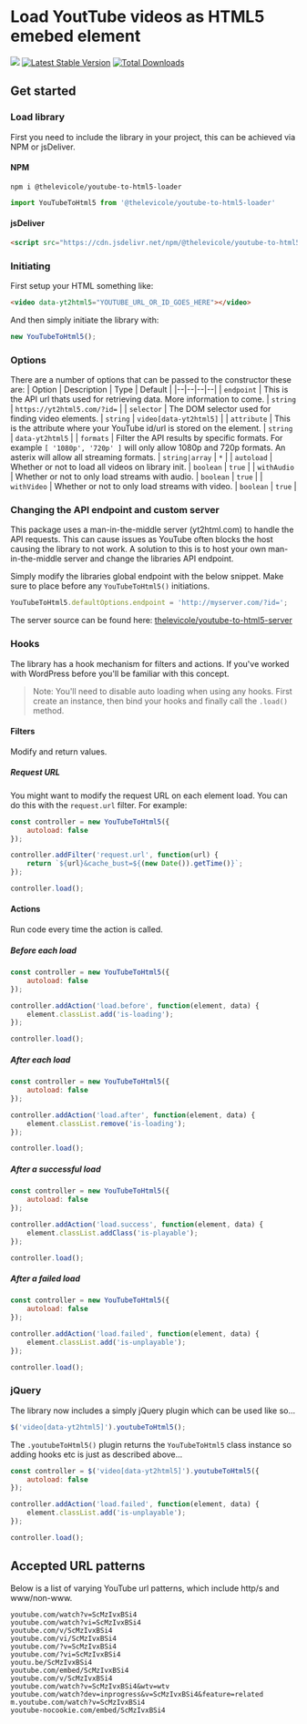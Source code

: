 
# Load YoutTube videos as HTML5 emebed element

[![](https://data.jsdelivr.com/v1/package/npm/@thelevicole/youtube-to-html5-loader/badge)](https://www.jsdelivr.com/package/npm/@thelevicole/youtube-to-html5-loader)
[![Latest Stable Version](https://img.shields.io/npm/v/@thelevicole/youtube-to-html5-loader)](https://www.npmjs.com/package/@thelevicole/youtube-to-html5-loader)
[![Total Downloads](https://img.shields.io/npm/dt/@thelevicole/youtube-to-html5-loader)](https://www.npmjs.com/package/@thelevicole/youtube-to-html5-loader)

## Get started

### Load library
First you need to include the library in your project, this can be achieved via NPM or jsDeliver.

#### NPM
```
npm i @thelevicole/youtube-to-html5-loader
```
```javascript
import YouTubeToHtml5 from '@thelevicole/youtube-to-html5-loader'
```

#### jsDeliver
```html
<script src="https://cdn.jsdelivr.net/npm/@thelevicole/youtube-to-html5-loader@5/dist/YouTubeToHtml5.js"></script>
```

### Initiating
First setup your HTML something like:
```html
<video data-yt2html5="YOUTUBE_URL_OR_ID_GOES_HERE"></video>
```
And then simply initiate the library with:
```javascript
new YouTubeToHtml5();
```

### Options
There are a number of options that can be passed to the constructor these are:
| Option | Description | Type | Default |
|--|--|--|--|
| `endpoint` | This is the API url thats used for retrieving data. More information to come. | `string` | `https://yt2html5.com/?id=` |
| `selector` | The DOM selector used for finding video elements. | `string` | `video[data-yt2html5]` |
| `attribute` | This is the attribute where your YouTube id/url is stored on the element. | `string` | `data-yt2html5` |
| `formats` | Filter the API results by specific formats. For example `[ '1080p', '720p' ]` will only allow 1080p and 720p formats. An asterix will allow all streaming formats. | `string|array` | `*` |
| `autoload` | Whether or not to load all videos on library init. | `boolean` | `true` |
| `withAudio` | Whether or not to only load streams with audio. | `boolean` | `true` |
| `withVideo` | Whether or not to only load streams with video. | `boolean` | `true` |

### Changing the API endpoint and custom server
This package uses a man-in-the-middle server (yt2html.com) to handle the API requests. This can cause issues as YouTube often blocks the host causing the library to not work. A solution to this is to host your own man-in-the-middle server and change the libraries API endpoint.

Simply modify the libraries global endpoint with the below snippet. Make sure to place before any `YouTubeToHtml5()` initiations.
```javascript
YouTubeToHtml5.defaultOptions.endpoint = 'http://myserver.com/?id=';
```

The server source can be found here: [thelevicole/youtube-to-html5-server](https://github.com/thelevicole/youtube-to-html5-server)

### Hooks
The library has a hook mechanism for filters and actions. If you've worked with WordPress before you'll be familiar with this concept.

> Note: You'll need to disable auto loading when using any hooks. First create an instance, then bind your hooks and finally call the `.load()` method.

#### Filters
Modify and return values.
##### Request URL
You might want to modify the request URL on each element load. You can do this with the `request.url` filter. For example:
```javascript
const controller = new YouTubeToHtml5({
	autoload: false
});

controller.addFilter('request.url', function(url) {
	return `${url}&cache_bust=${(new Date()).getTime()}`;
});

controller.load();
```

#### Actions
Run code every time the action is called.
##### Before each load
```javascript
const controller = new YouTubeToHtml5({
	autoload: false
});

controller.addAction('load.before', function(element, data) {
	element.classList.add('is-loading');
});

controller.load();
```
##### After each load
```javascript
const controller = new YouTubeToHtml5({
	autoload: false
});

controller.addAction('load.after', function(element, data) {
	element.classList.remove('is-loading');
});

controller.load();
```
##### After a successful load
```javascript
const controller = new YouTubeToHtml5({
	autoload: false
});

controller.addAction('load.success', function(element, data) {
	element.classList.addClass('is-playable');
});

controller.load();
```
##### After a failed load
```javascript
const controller = new YouTubeToHtml5({
	autoload: false
});

controller.addAction('load.failed', function(element, data) {
	element.classList.add('is-unplayable');
});

controller.load();
```

### jQuery
The library now includes a simply jQuery plugin which can be used like so...

```js
$('video[data-yt2html5]').youtubeToHtml5();
```

The `.youtubeToHtml5()` plugin returns the `YouTubeToHtml5` class instance so adding hooks etc is just as described above...

```js
const controller = $('video[data-yt2html5]').youtubeToHtml5({
	autoload: false
});

controller.addAction('load.failed', function(element, data) {
	element.classList.add('is-unplayable');
});

controller.load();
```


## Accepted URL patterns
Below is a list of varying YouTube url patterns, which include http/s and www/non-www.

```
youtube.com/watch?v=ScMzIvxBSi4
youtube.com/watch?vi=ScMzIvxBSi4
youtube.com/v/ScMzIvxBSi4
youtube.com/vi/ScMzIvxBSi4
youtube.com/?v=ScMzIvxBSi4
youtube.com/?vi=ScMzIvxBSi4
youtu.be/ScMzIvxBSi4
youtube.com/embed/ScMzIvxBSi4
youtube.com/v/ScMzIvxBSi4
youtube.com/watch?v=ScMzIvxBSi4&wtv=wtv
youtube.com/watch?dev=inprogress&v=ScMzIvxBSi4&feature=related
m.youtube.com/watch?v=ScMzIvxBSi4
youtube-nocookie.com/embed/ScMzIvxBSi4
```

